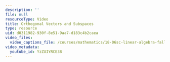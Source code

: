 ```yaml
---
description: ''
file: null
resourceType: Video
title: Orthogonal Vectors and Subspaces
type: resource
uid: d0311982-930f-8e51-9aa7-d183c4b2caea
video_files:
  video_captions_file: /courses/mathematics/18-06sc-linear-algebra-fall-2011/resource-index/orthogonal-vectors-and-subspaces/YzZUIYRCE38.vtt
video_metadata:
  youtube_id: YzZUIYRCE38
---
```

